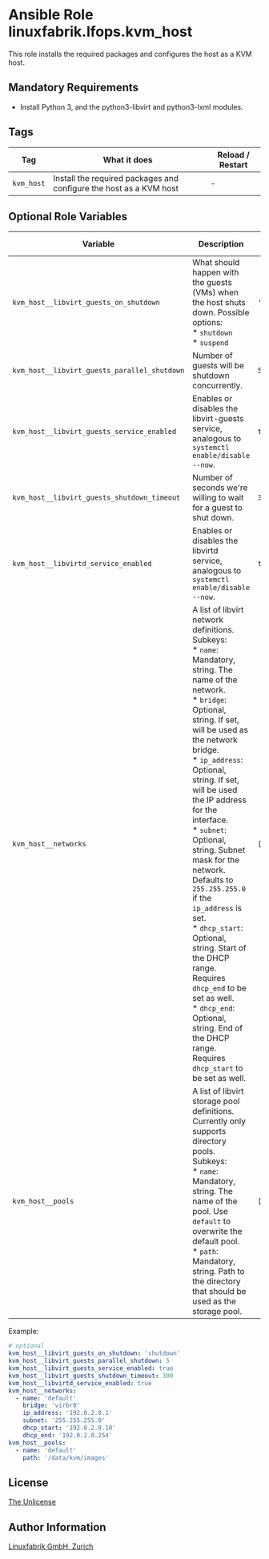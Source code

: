 # Ansible Role linuxfabrik.lfops.kvm_host

This role installs the required packages and configures the host as a KVM host.


## Mandatory Requirements

* Install Python 3, and the python3-libvirt and python3-lxml modules.


## Tags

| Tag        | What it does                                                       | Reload / Restart |
| ---        | ------------                                                       | ---------------- |
| `kvm_host` | Install the required packages and configure the host as a KVM host | - |


## Optional Role Variables

| Variable | Description | Default Value |
| -------- | ----------- | ------------- |
| `kvm_host__libvirt_guests_on_shutdown` | What should happen with the guests (VMs) when the host shuts down. Possible options:<br> * `shutdown`<br> * `suspend` | `'shutdown'` |
| `kvm_host__libvirt_guests_parallel_shutdown` | Number of guests will be shutdown concurrently. | `5` |
| `kvm_host__libvirt_guests_service_enabled` | Enables or disables the libvirt-guests service, analogous to `systemctl enable/disable --now`. | `true` |
| `kvm_host__libvirt_guests_shutdown_timeout` | Number of seconds we're willing to wait for a guest to shut down. | `300` |
| `kvm_host__libvirtd_service_enabled` | Enables or disables the libvirtd service, analogous to `systemctl enable/disable --now`. | `true` |
| `kvm_host__networks` | A list of libvirt network definitions. Subkeys:<br> * `name`: Mandatory, string. The name of the network.<br> * `bridge`: Optional, string. If set, will be used as the network bridge.<br> * `ip_address`: Optional, string. If set, will be used the IP address for the interface.<br> * `subnet`: Optional, string. Subnet mask for the network. Defaults to `255.255.255.0` if the `ip_address` is set.<br> * `dhcp_start`: Optional, string. Start of the DHCP range. Requires `dhcp_end` to be set as well.<br> * `dhcp_end`: Optional, string. End of the DHCP range. Requires `dhcp_start` to be set as well. | `[]` |
| `kvm_host__pools` | A list of libvirt storage pool definitions. Currently only supports directory pools. Subkeys:<br> * `name`: Mandatory, string. The name of the pool. Use `default` to overwrite the default pool.<br> * `path`: Mandatory, string. Path to the directory that should be used as the storage pool. | `[]` |

Example:
```yaml
# optional
kvm_host__libvirt_guests_on_shutdown: 'shutdown'
kvm_host__libvirt_guests_parallel_shutdown: 5
kvm_host__libvirt_guests_service_enabled: true
kvm_host__libvirt_guests_shutdown_timeout: 300
kvm_host__libvirtd_service_enabled: true
kvm_host__networks:
  - name: 'default'
    bridge: 'virbr0'
    ip_address: '192.0.2.0.1'
    subnet: '255.255.255.0'
    dhcp_start: '192.0.2.0.10'
    dhcp_end: '192.0.2.0.254'
kvm_host__pools:
  - name: 'default'
    path: '/data/kvm/images'
```


## License

[The Unlicense](https://unlicense.org/)


## Author Information

[Linuxfabrik GmbH, Zurich](https://www.linuxfabrik.ch)
